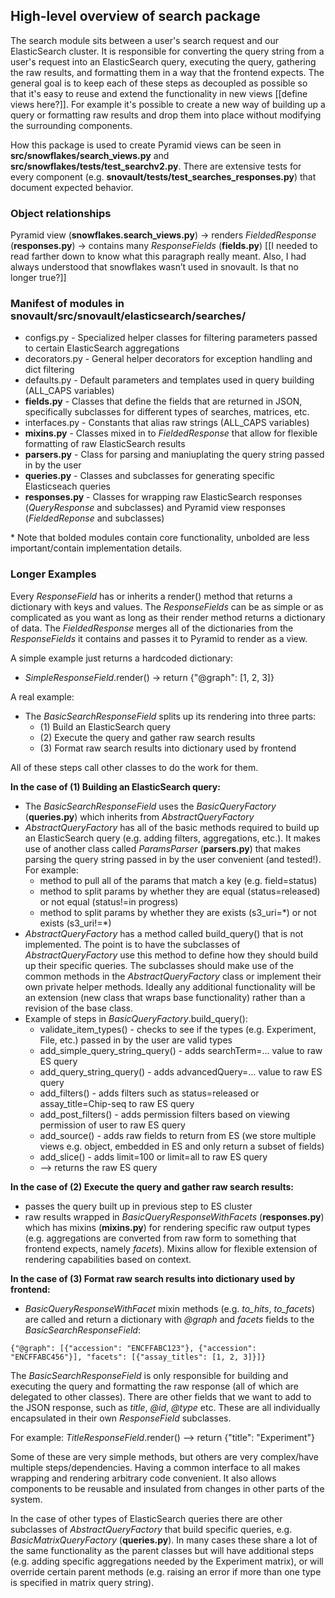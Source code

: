 ## High-level overview of search package

The search module sits between a user's search request and our ElasticSearch cluster. It is responsible for converting the query string from a user's request into an ElasticSearch query, executing the query, gathering the raw results, and formatting them in a way that the frontend expects. The general goal is to keep each of these steps as decoupled as possible so that it's easy to reuse and extend the functionality in new views [[define views here?]]. For example it's possible to create a new way of building up a query or formatting raw results and drop them into place without modifying the surrounding components.

How this package is used to create Pyramid views can be seen in **src/snowflakes/search_views.py** and **src/snowflakes/tests/test_searchv2.py**. There are extensive tests for every component (e.g. **snovault/tests/test_searches_responses.py**) that document expected behavior.

### Object relationships

Pyramid view (**snowflakes.search_views.py**) -> renders *FieldedResponse* (**responses.py**) -> contains many *ResponseFields* (**fields.py**) [[I needed to read farther down to know what this paragraph really meant. Also, I had always understood that snowflakes wasn’t used in snovault. Is that no longer true?]]

### Manifest of modules in snovault/src/snovault/elasticsearch/searches/
* configs.py - Specialized helper classes for filtering parameters passed to certain ElasticSearch aggregations
* decorators.py - General helper decorators for exception handling and dict filtering
* defaults.py - Default parameters and templates used in query building (ALL_CAPS variables)
* __fields.py__ - Classes that define the fields that are returned in JSON, specifically subclasses for different types of searches, matrices, etc.
* interfaces.py - Constants that alias raw strings (ALL_CAPS variables)
* __mixins.py__ - Classes mixed in to *FieldedResponse* that allow for flexible formatting of raw ElasticSearch results
* __parsers.py__ - Class for parsing and maniuplating the query string passed in by the user
* __queries.py__ - Classes and subclasses for generating specific Elasticseach queries
* __responses.py__ - Classes for wrapping raw ElasticSearch responses (*QueryResponse* and subclasses) and Pyramid view responses (*FieldedReponse* and subclasses)

\* Note that bolded modules contain core functionality, unbolded are less important/contain implementation details.

### Longer Examples

Every *ResponseField* has or inherits a render() method that returns a dictionary with keys and values. The *ResponseFields* can be as simple or as complicated as you want as long as their render method returns a dictionary of data. The *FieldedResponse* merges all of the dictionaries from the *ResponseFields* it contains and passes it to Pyramid to render as a view.

A simple example just returns a hardcoded dictionary:

- *SimpleResponseField*.render() -> return {"@graph": [1, 2, 3]}

A real example:

- The *BasicSearchResponseField* splits up its rendering into three parts:
    - (1) Build an ElasticSearch query
    - (2) Execute the query and gather raw search results
    - (3) Format raw search results into dictionary used by frontend

All of these steps call other classes to do the work for them. 

**In the case of (1) Building an ElasticSearch query:**
-  The *BasicSearchResponseField* uses the *BasicQueryFactory* (**queries.py**) which inherits from *AbstractQueryFactory*
- *AbstractQueryFactory* has all of the basic methods required to build up an ElasticSearch query (e.g. adding filters, aggregations, etc.). It makes use of another class called *ParamsParser* (**parsers.py**) that makes parsing the query string passed in by the user convenient (and tested!). For example:
    - method to pull all of the params that match a key (e.g. field=status)
    - method to split params by whether they are equal (status=released) or not equal (status!=in progress)
    - method to split params by whether they are exists (s3_uri=\*) or not exists (s3_uri!=\*)
- *AbstractQueryFactory* has a method called build_query() that is not implemented. The point is to have the subclasses of *AbstractQueryFactory* use this method to define how they should build up their specific queries. The subclasses should make use of the common methods in the *AbstractQueryFactory* class or implement their own private helper methods. Ideally any additional functionality will be an extension (new class that wraps base functionality) rather than a revision of the base class.
- Example of steps in *BasicQueryFactory*.build_query():
    - validate_item_types() - checks to see if the types (e.g. Experiment, File, etc.) passed in by the user are valid types
    - add_simple_query_string_query() - adds searchTerm=... value to raw ES query
    - add_query_string_query() - adds advancedQuery=... value to raw ES query
    - add_filters() - adds filters such as status=released or assay_title=Chip-seq to raw ES query
    - add_post_filters() - adds permission filters based on viewing permission of user to raw ES query
    - add_source() - adds raw fields to return from ES (we store multiple views e.g. object, embedded in ES and only return a subset of fields)
    - add_slice() - adds limit=100 or limit=all to raw ES query
    - --> returns the raw ES query

**In the case of (2) Execute the query and gather raw search results:**
- passes the query built up in previous step to ES cluster
- raw results wrapped in *BasicQueryResponseWithFacets* (**responses.py**) which has mixins (**mixins.py**) for rendering specific raw output types (e.g. aggregations are converted from raw form to something that frontend expects, namely *facets*). Mixins allow for flexible extension of rendering capabilities based on context.

**In the case of (3) Format raw search results into dictionary used by frontend:**
- *BasicQueryResponseWithFacet* mixin methods (e.g. *to_hits*, *to_facets*) are called and return a dictionary with *@graph* and *facets* fields to the *BasicSearchResponseField*:
```
{"@graph": [{"accession": "ENCFFABC123"}, {"accession": "ENCFFABC456"}], "facets": [{"assay_titles": [1, 2, 3]}]}
```

The *BasicSearchResponseField* is only responsible for building and executing the query and formatting the raw response (all of which are delegated to other classes). There are other fields that we want to add to the JSON response, such as *title*, *@id*, *@type* etc. These are all individually encapsulated in their own *ResponseField* subclasses.

For example: *TitleResponseField*.render() --> return {"title": "Experiment"}

Some of these are very simple methods, but others are very complex/have multiple steps/dependencies. Having a common interface to all makes wrapping and rendering arbitrary code convenient. It also allows components to be reusable and insulated from changes in other parts of the system.

In the case of other types of ElasticSearch queries there are other subclasses of *AbstractQueryFactory* that build specific queries, e.g. *BasicMatrixQueryFactory* (**queries.py**). In many cases these share a lot of the same functionality as the parent classes but will have additional steps (e.g. adding specific aggregations needed by the Experiment matrix), or will override certain parent methods (e.g. raising an error if more than one type is specified in matrix query string).
